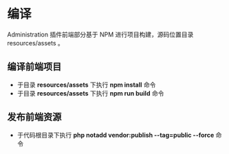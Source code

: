 # 编译

Administration 插件前端部分基于 NPM 进行项目构建，源码位置目录 resources/assets 。

## 编译前端项目

* 于目录 **resources/assets** 下执行 **npm install** 命令
* 于目录 **resources/assets** 下执行 **npm run build** 命令

## 发布前端资源

* 于代码根目录下执行 **php notadd vendor:publish --tag=public --force** 命令
